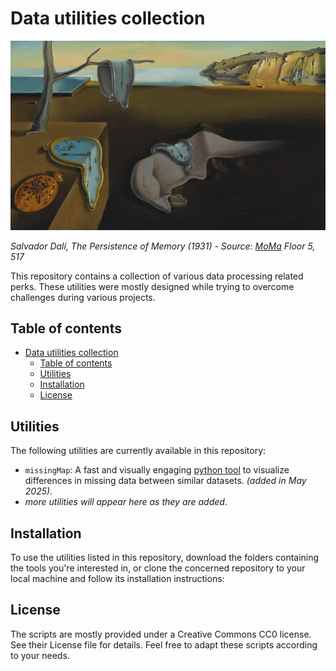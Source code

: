 # Data utilities collection

![Banner Image](/img/Memory_persistence_moma.gif "Le camembert du temps.")

*Salvador Dalí, The Persistence of Memory (1931) - Source: [MoMa](https://www.moma.org/collection/works/79018) Floor 5, 517*

This repository contains a collection of various data processing related perks. These utilities were mostly designed while trying to overcome challenges during various projects.
## Table of contents

- [Data utilities collection](#data-utilities-collection)
  - [Table of contents](#table-of-contents)
  - [Utilities](#utilities)
  - [Installation](#installation)
  - [License](#license)

## Utilities

The following utilities are currently available in this repository:

* `missingMap`: A fast and visually engaging [python tool](https://github.com/brooks-code/dataset-merge-inspector) to visualize differences in missing data between similar datasets. *(added in May 2025)*.
* *more utilities will appear here as they are added.*

## Installation

To use the utilities listed in this repository, download the folders containing the tools you're interested in, or clone the concerned repository to your local machine and follow its installation instructions:

## License

The scripts are mostly provided under a Creative Commons CC0 license. See their License file for details.
Feel free to adapt these scripts according to your needs.
